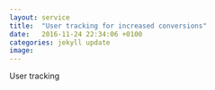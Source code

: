 ```yaml
---
layout: service
title:  "User tracking for increased conversions"
date:   2016-11-24 22:34:06 +0100
categories: jekyll update
image:
---
```

User tracking
